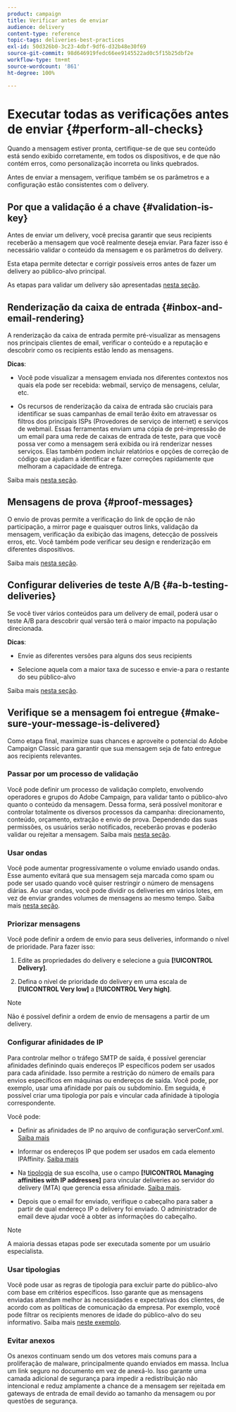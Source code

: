 ```yaml
---
product: campaign
title: Verificar antes de enviar
audience: delivery
content-type: reference
topic-tags: deliveries-best-practices
exl-id: 50d326b0-3c23-4dbf-9df6-d32b48e30f69
source-git-commit: 98d646919fedc66ee9145522ad0c5f15b25dbf2e
workflow-type: tm+mt
source-wordcount: '861'
ht-degree: 100%

---
```


# Executar todas as verificações antes de enviar {#perform-all-checks}

Quando a mensagem estiver pronta, certifique-se de que seu conteúdo está sendo exibido corretamente, em todos os dispositivos, e de que não contém erros, como personalização incorreta ou links quebrados.

Antes de enviar a mensagem, verifique também se os parâmetros e a configuração estão consistentes com o delivery.

## Por que a validação é a chave {#validation-is-key}

Antes de enviar um delivery, você precisa garantir que seus recipients receberão a mensagem que você realmente deseja enviar. Para fazer isso é necessário validar o conteúdo da mensagem e os parâmetros do delivery.

Esta etapa permite detectar e corrigir possíveis erros antes de fazer um delivery ao público-alvo principal.

As etapas para validar um delivery são apresentadas [nesta seção](../../delivery/using/steps-validating-the-delivery.md).

## Renderização da caixa de entrada {#inbox-and-email-rendering}

A renderização da caixa de entrada permite pré-visualizar as mensagens nos principais clientes de email, verificar o conteúdo e a reputação e descobrir como os recipients estão lendo as mensagens.

**Dicas**:

* Você pode visualizar a mensagem enviada nos diferentes contextos nos quais ela pode ser recebida: webmail, serviço de mensagens, celular, etc.

* Os recursos de renderização da caixa de entrada são cruciais para identificar se suas campanhas de email terão êxito em atravessar os filtros dos principais ISPs (Provedores de serviço de internet) e serviços de webmail. Essas ferramentas enviam uma cópia de pré-impressão de um email para uma rede de caixas de entrada de teste, para que você possa ver como a mensagem será exibida ou irá renderizar nesses serviços. Elas também podem incluir relatórios e opções de correção de código que ajudam a identificar e fazer correções rapidamente que melhoram a capacidade de entrega.

Saiba mais [nesta seção](../../delivery/using/inbox-rendering.md).

## Mensagens de prova {#proof-messages}

O envio de provas permite a verificação do link de opção de não participação, a mirror page e quaisquer outros links, validação da mensagem, verificação da exibição das imagens, detecção de possíveis erros, etc. Você também pode verificar seu design e renderização em diferentes dispositivos.

Saiba mais [nesta seção](../../delivery/using/steps-validating-the-delivery.md#sending-a-proof).

## Configurar deliveries de teste A/B {#a-b-testing-deliveries}

Se você tiver vários conteúdos para um delivery de email, poderá usar o teste A/B para descobrir qual versão terá o maior impacto na população direcionada.

**Dicas**:

* Envie as diferentes versões para alguns dos seus recipients

* Selecione aquela com a maior taxa de sucesso e envie-a para o restante do seu público-alvo

Saiba mais [nesta seção](../../delivery/using/get-started-a-b-testing.md).

## Verifique se a mensagem foi entregue {#make-sure-your-message-is-delivered}

Como etapa final, maximize suas chances e aproveite o potencial do Adobe Campaign Classic para garantir que sua mensagem seja de fato entregue aos recipients relevantes.

### Passar por um processo de validação

Você pode definir um processo de validação completo, envolvendo operadores e grupos do Adobe Campaign, para validar tanto o público-alvo quanto o conteúdo da mensagem. Dessa forma, será possível monitorar e controlar totalmente os diversos processos da campanha: direcionamento, conteúdo, orçamento, extração e envio de prova. Dependendo das suas permissões, os usuários serão notificados, receberão provas e poderão validar ou rejeitar a mensagem. Saiba mais [nesta seção](../../campaign/using/marketing-campaign-approval.md).

### Usar ondas

Você pode aumentar progressivamente o volume enviado usando ondas. Esse aumento evitará que sua mensagem seja marcada como spam ou pode ser usado quando você quiser restringir o número de mensagens diárias. Ao usar ondas, você pode dividir os deliveries em vários lotes, em vez de enviar grandes volumes de mensagens ao mesmo tempo. Saiba mais [nesta seção](../../delivery/using/steps-sending-the-delivery.md#sending-using-multiple-waves).

### Priorizar mensagens

Você pode definir a ordem de envio para seus deliveries, informando o nível de prioridade. Para fazer isso:

1. Edite as propriedades do delivery e selecione a guia **[!UICONTROL Delivery]**.

1. Defina o nível de prioridade do delivery em uma escala de **[!UICONTROL Very low]** a **[!UICONTROL Very high]**.

>[!NOTE]
>
>Não é possível definir a ordem de envio de mensagens a partir de um delivery.

### Configurar afinidades de IP

Para controlar melhor o tráfego SMTP de saída, é possível gerenciar afinidades definindo quais endereços IP específicos podem ser usados para cada afinidade. Isso permite a restrição do número de emails para envios específicos em máquinas ou endereços de saída. Você pode, por exemplo, usar uma afinidade por país ou subdomínio. Em seguida, é possível criar uma tipologia por país e vincular cada afinidade à tipologia correspondente.

Você pode:

* Definir as afinidades de IP no arquivo de configuração serverConf.xml. [Saiba mais](../../installation/using/configuring-campaign-server.md#managing-outbound-smtp-traffic-with-affinities)

* Informar os endereços IP que podem ser usados em cada elemento IPAffinity. [Saiba mais](../../installation/using/email-deliverability.md#list-of-ip-addresses-to-use)

* Na [tipologia](../../campaign/using/about-campaign-typologies.md) de sua escolha, use o campo **[!UICONTROL Managing affinities with IP addresses]** para vincular deliveries ao servidor do delivery (MTA) que gerencia essa afinidade. [Saiba mais](../../campaign/using/applying-rules.md#control-outgoing-smtp-traffic).

* Depois que o email for enviado, verifique o cabeçalho para saber a partir de qual endereço IP o delivery foi enviado. O administrador de email deve ajudar você a obter as informações do cabeçalho.

>[!NOTE]
>
>A maioria dessas etapas pode ser executada somente por um usuário especialista.

### Usar tipologias

Você pode usar as regras de tipologia para excluir parte do público-alvo com base em critérios específicos. Isso garante que as mensagens enviadas atendam melhor às necessidades e expectativas dos clientes, de acordo com as políticas de comunicação da empresa. Por exemplo, você pode filtrar os recipients menores de idade do público-alvo do seu informativo. Saiba mais [neste exemplo](../../campaign/using/filtering-rules.md).

### Evitar anexos

Os anexos continuam sendo um dos vetores mais comuns para a proliferação de malware, principalmente quando enviados em massa. Inclua um link seguro no documento em vez de anexá-lo. Isso garante uma camada adicional de segurança para impedir a redistribuição não intencional e reduz amplamente a chance de a mensagem ser rejeitada em gateways de entrada de email devido ao tamanho da mensagem ou por questões de segurança.

